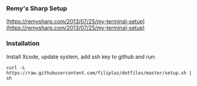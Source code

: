 ### Remy's Sharp Setup
[https://remysharp.com/2013/07/25/my-terminal-setup](https://remysharp.com/2013/07/25/my-terminal-setup)


### Installation

Install Xcode, update system, add ssh key to github and run:

```
curl -L https://raw.githubusercontent.com/filiplaz/dotfiles/master/setup.sh | sh
```
